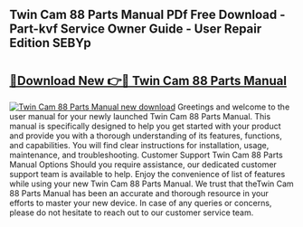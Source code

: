 ## Twin Cam 88 Parts Manual PDf Free Download - Part-kvf Service Owner Guide - User Repair Edition SEBYp

# <h2><a href="http://bc88478.oget.top/?id=Twin+Cam+88+Parts+Manual">🔗Download New 👉🔴 Twin Cam 88 Parts Manual</a></h2>

[![Twin Cam 88 Parts Manual new download](https://i.imgur.com/5g1atiW.png)](http://bc88478.oget.top/?id=Twin+Cam+88+Parts+Manual)
Greetings and welcome to the user manual for your newly launched Twin Cam 88 Parts Manual. This manual is specifically designed to help you get started with your product and provide you with a thorough understanding of its features, functions, and capabilities. You will find clear instructions for installation, usage, maintenance, and troubleshooting. Customer Support Twin Cam 88 Parts Manual Options Should you require assistance, our dedicated customer support team is available to help. Enjoy the convenience of list of features while using your new Twin Cam 88 Parts Manual. We trust that theTwin Cam 88 Parts Manual has been an accurate and thorough resource in your efforts to master your new device. In case of any queries or concerns, please do not hesitate to reach out to our customer service team.
